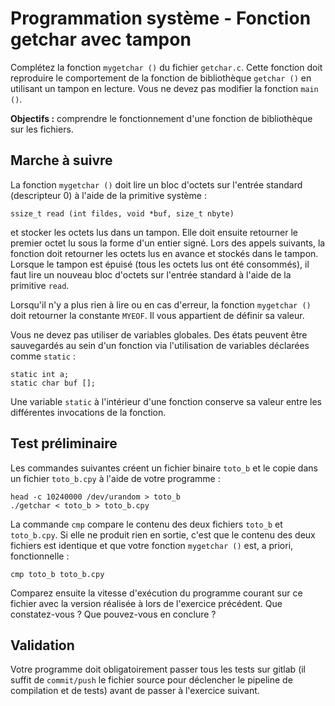 # Programmation système - Fonction getchar avec tampon

Complétez la fonction `mygetchar ()` du fichier `getchar.c`. Cette fonction doit reproduire le comportement de la fonction de bibliothèque `getchar ()` en utilisant un tampon en lecture.
Vous ne devez pas modifier la fonction `main ()`.

**Objectifs :** comprendre le fonctionnement d'une fonction de bibliothèque sur les fichiers.

## Marche à suivre

La fonction `mygetchar ()` doit lire un bloc d'octets sur l'entrée standard (descripteur 0) à l'aide de la primitive système :

    ssize_t read (int fildes, void *buf, size_t nbyte)

et stocker les octets lus dans un tampon.
Elle doit ensuite retourner le premier octet lu sous la forme d'un entier signé.
Lors des appels suivants, la fonction doit retourner les octets lus en avance et stockés dans le tampon.
Lorsque le tampon est épuisé (tous les octets lus ont été consommés), il faut lire un nouveau bloc d'octets sur l'entrée standard à l'aide de la primitive `read`.

Lorsqu'il n'y a plus rien à lire ou en cas d'erreur, la fonction `mygetchar ()` doit retourner la constante `MYEOF`. Il vous appartient de définir sa valeur.

Vous ne devez pas utiliser de variables globales.
Des états peuvent être sauvegardés au sein d'un fonction via l'utilisation de variables déclarées comme `static` :

    static int a;
    static char buf [];

Une variable `static` à l'intérieur d'une fonction conserve sa valeur entre les différentes invocations de la fonction.

## Test préliminaire

Les commandes suivantes créent un fichier binaire `toto_b` et le copie dans un fichier `toto_b.cpy` à l'aide de votre programme :

    head -c 10240000 /dev/urandom > toto_b
    ./getchar < toto_b > toto_b.cpy

La commande `cmp` compare le contenu des deux fichiers `toto_b` et `toto_b.cpy`.
Si elle ne produit rien en sortie, c'est que le contenu des deux fichiers est identique et que votre fonction `mygetchar ()` est, a priori, fonctionnelle :

    cmp toto_b toto_b.cpy

Comparez ensuite la vitesse d'exécution du programme courant sur ce fichier avec la version réalisée à lors de l'exercice précédent.
Que constatez-vous ?
Que pouvez-vous en conclure ?

## Validation

Votre programme doit obligatoirement passer tous les tests sur gitlab (il suffit de `commit/push` le fichier source pour déclencher le pipeline de compilation et de tests) avant de passer à l'exercice suivant.
